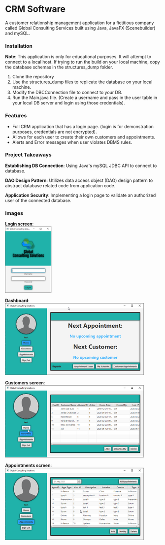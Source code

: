 # CRM Software
A customer relationship management application for a fictitious company called Global Consulting Services built using Java, JavaFX (Scenebuilder) and mySQL.

### Installation
**Note**: This application is only for educational purposes.  It will attempt to connect to a local host.
 If trying to run the build on your local machine, copy the database schemas in the structures_dump
 folder.
 1. Clone the repository
 2. Use the structures_dump files to replicate the database on your local machine.
 3. Modify the DBCConnection file to connect to your DB.
 4. Run the Main.java file. (Create a username and pass in the user table in your local DB server and login using those credentials).

 ### Features
 * Full CRM application that has a login page. (login is for demonstration purposes, credentials are not encrypted).
 * Allows for each user to create their own customers and appointments.
 * Alerts and Error messages when user violates DBMS rules.

### Project Takeaways
**Establishing DB Connection**: Using Java's mySQL JDBC API to connect to database.

**DAO Design Pattern**: Utilizes data access object (DAO) design pattern to abstract database related code from
application code.

**Application Security**: Implementing a login page to validate an authorized user of the connected database.

### Images
**Login screen**:<br>
<img src="app_screenshots/GCSlogin.png" width=150 align=center>
<br><br>
**Dashboard**:<br>
<img src="app_screenshots/GCSmain.png" width=450 align=center>
<br><br>
**Customers screen**:<br>
<img src="app_screenshots/GCScustomers.png" width=450 align=center>
<br><br>
**Appointments screen**:<br>
<img src="app_screenshots/GCSappointments.png" width=450 align=center>

